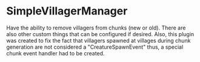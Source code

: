 # SimpleVillagerManager
Have the ability to remove villagers from chunks (new or old). There are also other custom things that can be configured if desired. Also, this plugin was created to fix the fact that villagers spawned at villages during chunk generation are not considered a "CreatureSpawnEvent" thus, a special chunk event handler had to be created.

